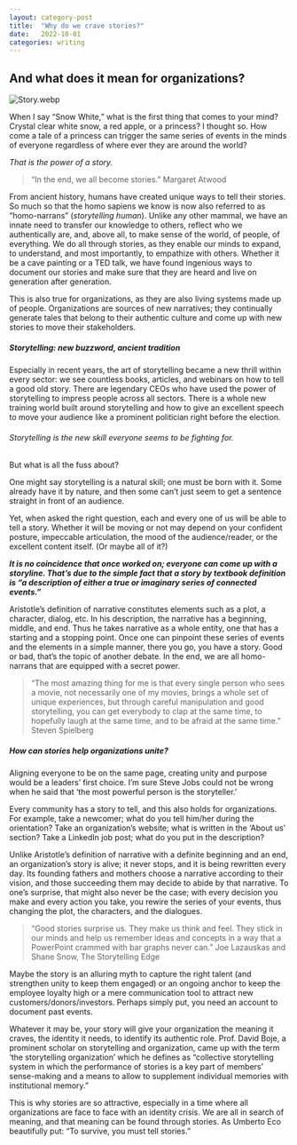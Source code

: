 ```yaml
---
layout: category-post
title:  "Why do we crave stories?"
date:   2022-10-01
categories: writing
---
```


## And what does it mean for organizations?

![Story.webp](https://miro.medium.com/v2/resize:fit:1100/format:webp/0*Fkt-qfdnS9MIytv5)

When I say “Snow White,” what is the first thing that comes to your mind? Crystal clear white snow, a red apple, or a princess? I thought so. How come a tale of a princess can trigger the same series of events in the minds of everyone regardless of where ever they are around the world?

*That is the power of a story.*

>“In the end, we all become stories.”
Margaret Atwood

From ancient history, humans have created unique ways to tell their stories. So much so that the homo sapiens we know is now also referred to as “homo-narrans” (_storytelling human_). Unlike any other mammal, we have an innate need to transfer our knowledge to others, reflect who we authentically are, and, above all, to make sense of the world, of people, of everything. We do all through stories, as they enable our minds to expand, to understand, and most importantly, to empathize with others. Whether it be a cave painting or a TED talk, we have found ingenious ways to document our stories and make sure that they are heard and live on generation after generation.

This is also true for organizations, as they are also living systems made up of people. Organizations are sources of new narratives; they continually generate tales that belong to their authentic culture and come up with new stories to move their stakeholders.

##### Storytelling: new buzzword, ancient tradition
Especially in recent years, the art of storytelling became a new thrill within every sector: we see countless books, articles, and webinars on how to tell a good old story. There are legendary CEOs who have used the power of storytelling to impress people across all sectors. There is a whole new training world built around storytelling and how to give an excellent speech to move your audience like a prominent politician right before the election.

###### Storytelling is the new skill everyone seems to be fighting for.
But what is all the fuss about?

One might say storytelling is a natural skill; one must be born with it. Some already have it by nature, and then some can’t just seem to get a sentence straight in front of an audience.

Yet, when asked the right question, each and every one of us will be able to tell a story. Whether it will be moving or not may depend on your confident posture, impeccable articulation, the mood of the audience/reader, or the excellent content itself. (Or maybe all of it?)

_**It is no coincidence that once worked on; everyone can come up with a storyline. That’s due to the simple fact that a story by textbook definition is “a description of either a true or imaginary series of connected events.”**_

Aristotle’s definition of narrative constitutes elements such as a plot, a character, dialog, etc. In his description, the narrative has a beginning, middle, and end. Thus he takes narrative as a whole entity, one that has a starting and a stopping point. Once one can pinpoint these series of events and the elements in a simple manner, there you go, you have a story. Good or bad, that’s the topic of another debate. In the end, we are all homo-narrans that are equipped with a secret power.

>“The most amazing thing for me is that every single person who sees a movie, not necessarily one of my movies, brings a whole set of unique experiences, but through careful manipulation and good storytelling, you can get everybody to clap at the same time, to hopefully laugh at the same time, and to be afraid at the same time.”
Steven Spielberg

##### How can stories help organizations unite?
Aligning everyone to be on the same page, creating unity and purpose would be a leaders’ first choice. I’m sure Steve Jobs could not be wrong when he said that ‘the most powerful person is the storyteller.’

Every community has a story to tell, and this also holds for organizations. For example, take a newcomer; what do you tell him/her during the orientation? Take an organization’s website; what is written in the ‘About us’ section? Take a LinkedIn job post; what do you put in the description?

Unlike Aristotle’s definition of narrative with a definite beginning and an end, an organization’s story is alive; it never stops, and it is being rewritten every day. Its founding fathers and mothers choose a narrative according to their vision, and those succeeding them may decide to abide by that narrative. To one’s surprise, that might also never be the case; with every decision you make and every action you take, you rewire the series of your events, thus changing the plot, the characters, and the dialogues.

>“Good stories surprise us. They make us think and feel. They stick in our minds and help us remember ideas and concepts in a way that a PowerPoint crammed with bar graphs never can.”
Joe Lazauskas and Shane Snow, The Storytelling Edge

Maybe the story is an alluring myth to capture the right talent (and strengthen unity to keep them engaged) or an ongoing anchor to keep the employee loyalty high or a mere communication tool to attract new customers/donors/investors. Perhaps simply put, you need an account to document past events.

Whatever it may be, your story will give your organization the meaning it craves, the identity it needs, to identify its authentic role. Prof. David Boje, a prominent scholar on storytelling and organization, came up with the term ‘the storytelling organization’ which he defines as “collective storytelling system in which the performance of stories is a key part of members’ sense-making and a means to allow to supplement individual memories with institutional memory.”

This is why stories are so attractive, especially in a time where all organizations are face to face with an identity crisis. We are all in search of meaning, and that meaning can be found through stories. As Umberto Eco beautifully put: “To survive, you must tell stories.”




